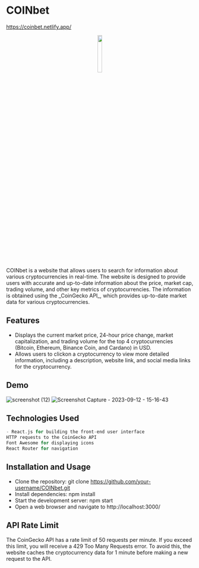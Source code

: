 # COINbet
https://coinbet.netlify.app/
<div align='center'><img style="width:16%" src='https://user-images.githubusercontent.com/105128267/220607693-29987a1c-8f0d-4835-9bfe-3b5c9f326b17.png'/></div>
COINbet is a website that allows users to search for information about various cryptocurrencies in real-time. The website is designed to provide users with accurate and up-to-date information about the price, market cap, trading volume, and other key metrics of cryptocurrencies. The information is obtained using the _CoinGecko API_, which provides up-to-date market data for various cryptocurrencies.

## Features

- Displays the current market price, 24-hour price change, market capitalization, and trading volume for the top 4 cryptocurrencies (Bitcoin, Ethereum, Binance Coin, and Cardano) in USD.
- Allows users to clickon a cryptocurrency to view more detailed information, including a description, website link, and social media links for the cryptocurrency.

## Demo
 ![screenshot (12)](https://github.com/abhishek-06-singh/CoinBet/assets/115978151/093c4d50-c7b8-4716-aa83-b9381b8dea80)
 ![Screenshot Capture - 2023-09-12 - 15-16-43](https://github.com/abhishek-06-singh/CoinBet/assets/115978151/abcd787d-e3ed-460c-9714-acd776da3c93)

## Technologies Used

```H
- React.js for building the front-end user interface
HTTP requests to the CoinGecko API
Font Awesome for displaying icons
React Router for navigation
```

## Installation and Usage

- Clone the repository: git clone https://github.com/your-username/COINbet.git
- Install dependencies: npm install
- Start the development server: npm start
- Open a web browser and navigate to http://localhost:3000/

## API Rate Limit

The CoinGecko API has a rate limit of 50 requests per minute. If you exceed this limit, you will receive a 429 Too Many Requests error. To avoid this, the website caches the cryptocurrency data for 1 minute before making a new request to the API.
